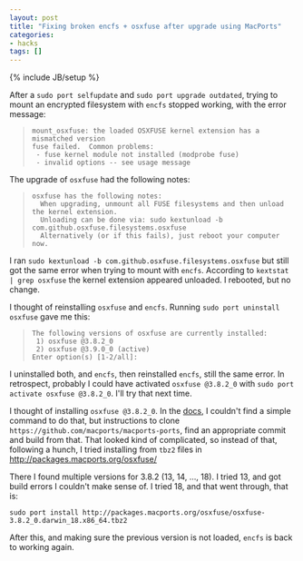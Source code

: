 ```yaml
---
layout: post
title: "Fixing broken encfs + osxfuse after upgrade using MacPorts"
categories:
- hacks
tags: []
---
```

{% include JB/setup %}

After a `sudo port selfupdate` and `sudo port upgrade outdated`,
trying to mount an encrypted filesystem with `encfs` stopped working,
with the error message:

>     mount_osxfuse: the loaded OSXFUSE kernel extension has a mismatched version
>     fuse failed.  Common problems:
>      - fuse kernel module not installed (modprobe fuse)
>      - invalid options -- see usage message

The upgrade of `osxfuse` had the following notes:

>     osxfuse has the following notes:
>       When upgrading, unmount all FUSE filesystems and then unload the kernel extension.
>       Unloading can be done via: sudo kextunload -b com.github.osxfuse.filesystems.osxfuse
>       Alternatively (or if this fails), just reboot your computer now.

I ran `sudo kextunload -b com.github.osxfuse.filesystems.osxfuse` but still got the same error when trying to mount with `encfs`. According to `kextstat | grep osxfuse` the kernel extension appeared unloaded. I rebooted, but no change.

I thought of reinstalling `osxfuse` and `encfs`.
Running `sudo port uninstall osxfuse` gave me this:

>     The following versions of osxfuse are currently installed:
>      1) osxfuse @3.8.2_0
>      2) osxfuse @3.9.0_0 (active)
>     Enter option(s) [1-2/all]: 

I uninstalled both, and `encfs`, then reinstalled `encfs`, still the same error.
In retrospect, probably I could have activated `osxfuse @3.8.2_0` with `sudo port activate osxfuse @3.8.2_0`.
I'll try that next time.

I thought of installing `osxfuse @3.8.2_0`.
In the [docs](https://trac.macports.org/wiki/howto/InstallingOlderPort),
I couldn't find a simple command to do that,
but instructions to clone `https://github.com/macports/macports-ports`,
find an appropriate commit and build from that.
That looked kind of complicated, so instead of that,
following a hunch, I tried installing from `tbz2` files in http://packages.macports.org/osxfuse/

There I found multiple versions for 3.8.2 (13, 14, ..., 18).
I tried 13, and got build errors I couldn't make sense of.
I tried 18, and that went through, that is:

    sudo port install http://packages.macports.org/osxfuse/osxfuse-3.8.2_0.darwin_18.x86_64.tbz2

After this, and making sure the previous version is not loaded,
`encfs` is back to working again.
